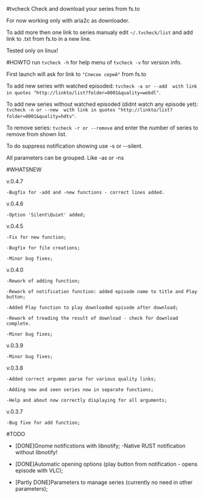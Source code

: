 #tvcheck
Check and download your series from fs.to

For now working only with aria2c as downloader.

To add more then one link to series manualy edit `~/.tvcheck/list` and add link to .txt from fs.to in a new line.

Tested only on linux!

#HOWTO
run `tvcheck -h` for help menu of `tvcheck -v` for version info.

First launch will ask for link to `"Список серий"` from fs.to

To add new series with watched episoded: `tvcheck -a or --add  with link in quotes "http://linkto/list?folder=0001&quality=webdl"`.

To add new series without watched episoded (didnt watch any episode yet): `tvcheck -n or --new  with link in quotes "http://linkto/list?folder=0001&quality=hdtv"`.

To remove series: `tvcheck -r or --remove` and enter the number of series to remove from shown list.

To do suppress notification showing use -s or --silent.

All parameters can be grouped. Like -as or -ns

#WHATSNEW

v.0.4.7
	
	-Bugfix for -add and -new functions - correct lines added.

v.0.4.6

	-Option 'Silent\Quiet' added;

v.0.4.5

	-Fix for new function;

	-Bugfix for file creations;

	-Minor bug fixes;

v.0.4.0

	-Rework of adding function;

	-Rework of notification function: added episode name to title and Play button;

	-Added Play function to play downloaded episode after download;

	-Rework of treading the result of download - check for download complete.

	-Minor bug fixes;

v.0.3.9

	-Minor bug fixes;

v.0.3.8

	-Added correct argumen parse for various quality links;

	-Adding new and seen series now in separate functions;

	-Help and about now correctly displaying for all arguments;

v.0.3.7
	
	-Bug fixe for add function;

#TODO

- [DONE]Gnome notificstions with libnotify; -Native RUST notification without libnotify!

- [DONE]Automatic opening options (play button from notification - opens episode with VLC);

- [Partly DONE]Parameters to manage series (currently no need in other parameters);
